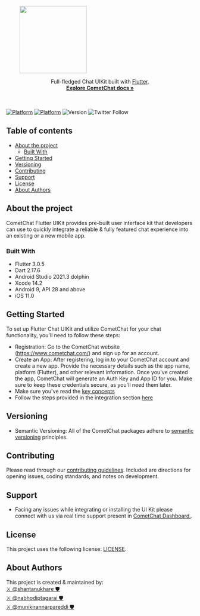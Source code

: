 <div style="width:100%">
<div style="width:100%">
	<div style="width:50%; display:inline-block">
		<p align="center">
		<img style="text-align:center" width="180" height="180" alt="" src="https://avatars2.githubusercontent.com/u/45484907?s=200&v=4">	
		</p>	
	</div>	
</div>

</div>
<div align="center">Full-fledged Chat UIKit built with <a href="https://flutter.dev/">Flutter</a>. </div>
<div align="center">
  <a href="https://www.cometchat.com/docs/v4/flutter-uikit/overview"><strong>Explore CometChat docs »</strong></a>
</div>
<br />
<br />

[![Platform](https://img.shields.io/badge/Platform-Flutter-violet.svg)](#)
[![Platform](https://img.shields.io/badge/Language-dart-blue.svg)](#)
![Version](https://shields.io/badge/version-4.2.2-orange)
![Twitter Follow](https://img.shields.io/twitter/follow/cometchat?style=social)

## Table of contents
- [About the project](#about-the-project)
  - [Built With](#built-with)
- [Getting Started](#getting-started)
- [Versioning](#versioning)
- [Contributing](#contributing)
- [Support](#support)
- [License](#license)
- [About Authors](#about-authors)


## About the project
CometChat Flutter UIKit provides pre-built user interface kit that developers can use to quickly integrate a reliable & fully featured chat experience into an existing or a new mobile app.<br />

### Built With
- Flutter 3.0.5
- Dart 2.17.6
- Android Studio 2021.3 dolphin
- Xcode 14.2
- Android 9, API 28 and above
- iOS 11.0 

## Getting Started
To set up Flutter Chat UIKit and utilize CometChat for your chat functionality, you'll need to follow these steps:
- Registration: Go to the CometChat website (https://www.cometchat.com/) and sign up for an account.
- Create an App: After registering, log in to your CometChat account and create a new app. Provide the necessary details such as the app name, platform (Flutter), and other relevant information. Once you've created the app, CometChat will generate an Auth Key and App ID for you. Make sure to keep these credentials secure, as you'll need them later.
- Make sure you've read the [key concepts](https://www.cometchat.com/docs/v4/flutter-uikit/key-concepts)
- Follow the steps provided in the integration section [here](https://www.cometchat.com/docs/v4/flutter-uikit/integration#getting-started)


## Versioning
- Semantic Versioning: All of the CometChat packages adhere to [semantic versioning](https://semver.org/) principles.

## Contributing
Please read through our [contributing guidelines](https://github.com/cometchat-pro/.github/blob/master/CONTRIBUTING.md). Included are directions for opening issues, coding standards, and notes on development.

## Support
- Facing any issues while integrating or installing the UI Kit please connect with us via real time support present in <a href="https://app.cometchat.com/signup"> CometChat Dashboard.</a>.

## License
This project uses the following license: [LICENSE](https://www.cometchat.com/legal-terms-of-service).


## About Authors 

This project is created & maintained by: <br/>
[⚔️ @shantanukhare 🛡](https://github.com/Shantanu-CometChat)  <br/>
[⚔️ @nabhodiptagarai 🛡](https://github.com/nabhodiptagarai)  <br/>
[⚔️ @munikirannarpareddi 🛡](https://github.com/munikiran-cometchat) <br>


